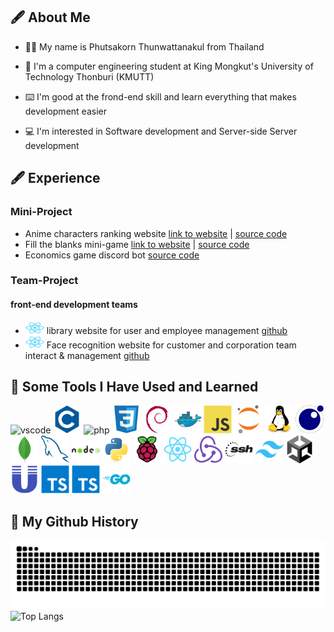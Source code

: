 
## 🖋️  About Me 
-  🧑‍💻 My name is Phutsakorn Thunwattanakul from Thailand</p>
-  🏫 I'm a computer engineering student at King Mongkut's University of Technology Thonburi (KMUTT)</p>
-  ⌨️ I'm good at the frond-end skill and learn everything that makes development easier </p>
-  💻 I'm interested in Software development and Server-side Server development</p>

## 🖋️ Experience 
###    Mini-Project
- Anime characters ranking website     [link to website](https://rankyourwaifu.vercel.app/) | [source code](https://github.com/cinnamonjs/rankyourwaifu)
- Fill the blanks mini-game     [link to website](https://rankyourwaifu.vercel.app/) | [source code](https://github.com/cinnamonjs/rankyourwaifu)
- Economics game discord bot  [source code](https://github.com/cinnamonjs/discordbot)
###    Team-Project
#### front-end development teams 
- <img src="https://github.com/devicons/devicon/blob/v2.15.1/icons/react/react-original.svg" alt="react" width="30" height="20"/> library website for user and employee management   [github](https://github.com/PPHamster/kmutt-library)
- <img src="https://github.com/devicons/devicon/blob/v2.15.1/icons/react/react-original.svg" alt="react" width="30" height="20"/> Face recognition website for customer and corporation team interact & management  [github](https://github.com/PPHamster/kmutt-library)
  
  

## 🚀 Some Tools I Have Used and Learned
<p align="left">
<img src="https://cdn.jsdelivr.net/gh/devicons/devicon/icons/vscode/vscode-original.svg" alt="vscode" width="45" height="45"/>
<img src="https://github.com/devicons/devicon/blob/v2.15.1/icons/c/c-plain.svg" alt="c" width="45" height="45"/>
<img src="https://cdn.jsdelivr.net/gh/devicons/devicon/icons/php/php-original.svg" alt="php" width="45" height="45"/>
<img src="https://github.com/devicons/devicon/blob/v2.15.1/icons/css3/css3-original.svg" alt="c" width="45" height="45"/>
<img src="https://github.com/devicons/devicon/blob/v2.15.1/icons/debian/debian-original.svg" alt="debian" width="45" height="45"/>
<img src="https://github.com/devicons/devicon/blob/v2.15.1/icons/docker/docker-original.svg" alt="docker" width="45" height="45"/>
<img src="https://github.com/devicons/devicon/blob/v2.15.1/icons/javascript/javascript-original.svg" alt="javascript" width="45" height="45"/>
<img src="https://github.com/devicons/devicon/blob/v2.15.1/icons/jupyter/jupyter-original.svg" alt="jupyter" width="45" height="45"/>
<img src="https://github.com/devicons/devicon/blob/v2.15.1/icons/linux/linux-original.svg" alt="linux" width="45" height="45"/>
<img src="https://github.com/devicons/devicon/blob/v2.15.1/icons/lua/lua-original.svg" alt="lua" width="45" height="45"/>
<img src="https://github.com/devicons/devicon/blob/v2.15.1/icons/mongodb/mongodb-original.svg" alt="mongodb" width="45" height="45"/>
<img src="https://github.com/devicons/devicon/blob/v2.15.1/icons/mysql/mysql-original.svg" alt="mysql" width="45" height="45"/>
<img src="https://github.com/devicons/devicon/blob/v2.15.1/icons/nodejs/nodejs-original-wordmark.svg" alt="nodejs" width="45" height="45"/>
<img src="https://github.com/devicons/devicon/blob/v2.15.1/icons/python/python-original.svg" alt="python" width="45" height="45"/>
<img src="https://github.com/devicons/devicon/blob/v2.15.1/icons/raspberrypi/raspberrypi-original.svg" alt="raspberrypi" width="45" height="45"/>
<img src="https://github.com/devicons/devicon/blob/v2.15.1/icons/react/react-original.svg" alt="react" width="45" height="45"/>
<img src="https://github.com/devicons/devicon/blob/v2.15.1/icons/redux/redux-original.svg" alt="redux" width="45" height="45"/>
<img src="https://github.com/devicons/devicon/blob/v2.15.1/icons/ssh/ssh-original-wordmark.svg" alt="ssh" width="45" height="45"/>
<img src="https://github.com/devicons/devicon/blob/v2.15.1/icons/tailwindcss/tailwindcss-plain.svg" alt="tailwindcss" width="45" height="45"/>
<img src="https://github.com/devicons/devicon/blob/v2.15.1/icons/unity/unity-original.svg" alt="unity" width="45" height="45"/>
<img src="https://github.com/devicons/devicon/blob/v2.15.1/icons/unix/unix-original.svg" alt="unix" width="45" height="45"/>
<img src="https://github.com/devicons/devicon/blob/v2.15.1/icons/typescript/typescript-original.svg" alt="typescript" width="45" height="45"/>
<img src="https://github.com/devicons/devicon/blob/v2.15.1/icons/typescript/typescript-original.svg" alt="typescript" width="45" height="45"/>
<img src="https://github.com/devicons/devicon/blob/v2.15.1/icons/go/go-original-wordmark.svg" alt="go" width="45" height="45"/>
</p>

## 📑  My Github History

![snake gif](https://github.com/cinnamonjs/cinnamonjs/blob/output/github-contribution-grid-snake-dark.svg)
![Top Langs](https://github-readme-stats.vercel.app/api/top-langs/?username=anuraghazra&hide_progress=true&theme=material-palenight)


